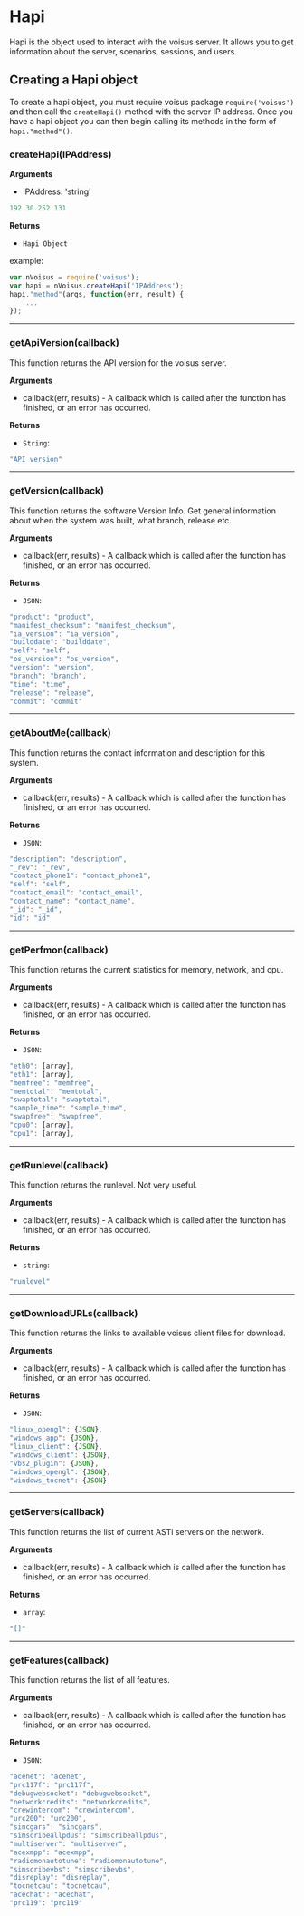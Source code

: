 # Hapi

Hapi is the object used to interact with the voisus server. It allows you to get information about the server, scenarios, sessions, and users.

## Creating a Hapi object

To create a hapi object, you must require voisus package `require('voisus')` and then call the `createHapi()` method with the server IP address. Once you have a hapi object you can then begin calling its methods in the form of `hapi."method"()`. 

### createHapi(IPAddress)

__Arguments__

* IPAddress: 'string'

```javascript
192.30.252.131
```

__Returns__

* `Hapi Object`

example: 

```javascript
var nVoisus = require('voisus');
var hapi = nVoisus.createHapi('IPAddress');
hapi."method"(args, function(err, result) {
	...
});
```

---------------------------------------

### getApiVersion(callback)

This function returns the API version for the voisus server.

__Arguments__

* callback(err, results) - A callback which is called after the function has finished, or an error has occurred.

__Returns__

* `String`: 

```javascript
"API version"
```

---------------------------------------

### getVersion(callback)

This function returns the software Version Info. Get general information about when the system was built, what branch, release etc.

__Arguments__

* callback(err, results) - A callback which is called after the function has finished, or an error has occurred.

__Returns__

* `JSON`: 

```javascript
"product": "product", 
"manifest_checksum": "manifest_checksum", 
"ia_version": "ia_version", 
"builddate": "builddate", 
"self": "self", 
"os_version": "os_version", 
"version": "version", 
"branch": "branch", 
"time": "time", 
"release": "release", 
"commit": "commit"
```

---------------------------------------

### getAboutMe(callback)

This function returns the contact information and description for this system.

__Arguments__

* callback(err, results) - A callback which is called after the function has finished, or an error has occurred.

__Returns__

* `JSON`: 

```javascript
"description": "description", 
"_rev": "_rev", 
"contact_phone1": "contact_phone1", 
"self": "self", 
"contact_email": "contact_email", 
"contact_name": "contact_name", 
"_id": "_id", 
"id": "id"
```

---------------------------------------

### getPerfmon(callback)

This function returns the current statistics for memory, network, and cpu.

__Arguments__

* callback(err, results) - A callback which is called after the function has finished, or an error has occurred.

__Returns__

* `JSON`: 

```javascript
"eth0": [array],
"eth1": [array],
"memfree": "memfree",
"memtotal": "memtotal",
"swaptotal": "swaptotal",
"sample_time": "sample_time",
"swapfree": "swapfree",
"cpu0": [array],
"cpu1": [array],
```

---------------------------------------

### getRunlevel(callback)

This function returns the runlevel. Not very useful.

__Arguments__

* callback(err, results) - A callback which is called after the function has finished, or an error has occurred.

__Returns__

* `string`: 

```javascript
"runlevel"
```

---------------------------------------

### getDownloadURLs(callback)

This function returns the links to available voisus client files for download.

__Arguments__

* callback(err, results) - A callback which is called after the function has finished, or an error has occurred.

__Returns__

* `JSON`: 

```javascript
"linux_opengl": {JSON}, 
"windows_app": {JSON}, 
"linux_client": {JSON}, 
"windows_client": {JSON}, 
"vbs2_plugin": {JSON}, 
"windows_opengl": {JSON}, 
"windows_tocnet": {JSON}
```

---------------------------------------

### getServers(callback)

This function returns the list of current ASTi servers on the network.

__Arguments__

* callback(err, results) - A callback which is called after the function has finished, or an error has occurred.

__Returns__

* `array`: 

```javascript
"[]"
```

---------------------------------------

### getFeatures(callback)

This function returns the list of all features.

__Arguments__

* callback(err, results) - A callback which is called after the function has finished, or an error has occurred.

__Returns__

* `JSON`: 

```javascript
"acenet": "acenet",
"prc117f": "prc117f",
"debugwebsocket": "debugwebsocket",
"networkcredits": "networkcredits",
"crewintercom": "crewintercom",
"urc200": "urc200",
"sincgars": "sincgars",
"simscribeallpdus": "simscribeallpdus",
"multiserver": "multiserver",
"acexmpp": "acexmpp",
"radiomonautotune": "radiomonautotune",
"simscribevbs": "simscribevbs",
"disreplay": "disreplay",
"tocnetcau": "tocnetcau",
"acechat": "acechat",
"prc119": "prc119"
```
